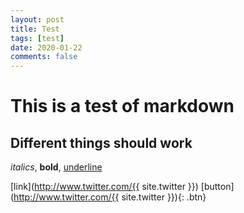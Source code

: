 ```yaml
---
layout: post
title: Test
tags: [test]
date: 2020-01-22
comments: false
---
```


# This is a test of markdown

## Different things should work

*italics*, **bold**, <u>underline</u>

[link](http://www.twitter.com/{{ site.twitter }})
[button](http://www.twitter.com/{{ site.twitter }}){: .btn}
